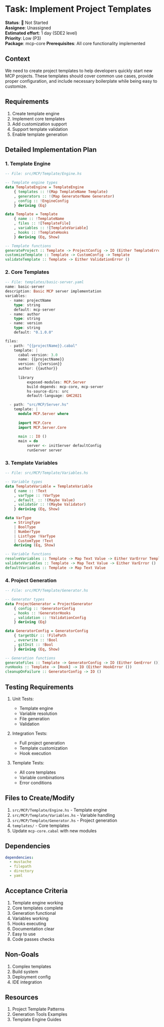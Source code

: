 # Task: Implement Project Templates

**Status**: 🔴 Not Started  
**Assignee**: Unassigned  
**Estimated effort**: 1 day (SDE2 level)  
**Priority**: Low (P3)  
**Package**: mcp-core
**Prerequisites**: All core functionality implemented

## Context
We need to create project templates to help developers quickly start new MCP projects. These templates should cover common use cases, provide proper configuration, and include necessary boilerplate while being easy to customize.

## Requirements
1. Create template engine
2. Implement core templates
3. Add customization support
4. Support template validation
5. Enable template generation

## Detailed Implementation Plan

### 1. Template Engine

```haskell
-- File: src/MCP/Template/Engine.hs

-- Template engine types
data TemplateEngine = TemplateEngine
    { templates :: !(Map TemplateName Template)
    , generators :: !(Map GeneratorName Generator)
    , config :: !EngineConfig
    } deriving (Eq)

data Template = Template
    { name :: !TemplateName
    , files :: ![TemplateFile]
    , variables :: ![TemplateVariable]
    , hooks :: !TemplateHooks
    } deriving (Eq, Show)

-- Template functions
generateProject :: Template -> ProjectConfig -> IO (Either TemplateError ())
customizeTemplate :: Template -> CustomConfig -> Template
validateTemplate :: Template -> Either ValidationError ()
```

### 2. Core Templates

```haskell
-- File: templates/basic-server.yaml
name: basic-server
description: Basic MCP server implementation
variables:
  - name: projectName
    type: string
    default: mcp-server
  - name: author
    type: string
  - name: version
    type: string
    default: "0.1.0.0"

files:
  - path: "{{projectName}}.cabal"
    template: |
      cabal-version: 3.0
      name: {{projectName}}
      version: {{version}}
      author: {{author}}
      
      library
          exposed-modules: MCP.Server
          build-depends: mcp-core, mcp-server
          hs-source-dirs: src
          default-language: GHC2021

  - path: "src/MCP/Server.hs"
    template: |
      module MCP.Server where
      
      import MCP.Core
      import MCP.Server.Core
      
      main :: IO ()
      main = do
          server <- initServer defaultConfig
          runServer server
```

### 3. Template Variables

```haskell
-- File: src/MCP/Template/Variables.hs

-- Variable types
data TemplateVariable = TemplateVariable
    { name :: !Text
    , varType :: !VarType
    , default_ :: !(Maybe Value)
    , validator :: !(Maybe Validator)
    } deriving (Eq, Show)

data VarType
    = StringType
    | BoolType
    | NumberType
    | ListType !VarType
    | CustomType !Text
    deriving (Eq, Show)

-- Variable functions
resolveVariables :: Template -> Map Text Value -> Either VarError Template
validateVariables :: Template -> Map Text Value -> Either VarError ()
defaultVariables :: Template -> Map Text Value
```

### 4. Project Generation

```haskell
-- File: src/MCP/Template/Generator.hs

-- Generator types
data ProjectGenerator = ProjectGenerator
    { config :: !GeneratorConfig
    , hooks :: !GeneratorHooks
    , validation :: !ValidationConfig
    } deriving (Eq)

data GeneratorConfig = GeneratorConfig
    { targetDir :: !FilePath
    , overwrite :: !Bool
    , gitInit :: !Bool
    } deriving (Eq, Show)

-- Generation functions
generateFiles :: Template -> GeneratorConfig -> IO (Either GenError ())
runHooks :: Template -> [Hook] -> IO (Either HookError ())
cleanupOnFailure :: GeneratorConfig -> IO ()
```

## Testing Requirements

1. Unit Tests:
   - Template engine
   - Variable resolution
   - File generation
   - Validation

2. Integration Tests:
   - Full project generation
   - Template customization
   - Hook execution

3. Template Tests:
   - All core templates
   - Variable combinations
   - Error conditions

## Files to Create/Modify
1. `src/MCP/Template/Engine.hs` - Template engine
2. `src/MCP/Template/Variables.hs` - Variable handling
3. `src/MCP/Template/Generator.hs` - Project generation
4. `templates/` - Core templates
5. Update `mcp-core.cabal` with new modules

## Dependencies
```yaml
dependencies:
  - mustache
  - filepath
  - directory
  - yaml
```

## Acceptance Criteria
1. Template engine working
2. Core templates complete
3. Generation functional
4. Variables working
5. Hooks executing
6. Documentation clear
7. Easy to use
8. Code passes checks

## Non-Goals
1. Complex templates
2. Build system
3. Deployment config
4. IDE integration

## Resources
1. Project Template Patterns
2. Generation Tools Examples
3. Template Engine Guides